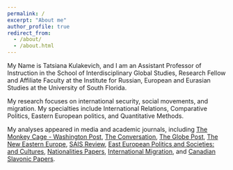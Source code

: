 ```yaml
---
permalink: /
excerpt: "About me"
author_profile: true
redirect_from: 
  - /about/
  - /about.html
---
```


My Name is Tatsiana Kulakevich, and I am an Assistant Professor of Instruction in the School of Interdisciplinary Global Studies, Research Fellow and Affiliate Faculty at the Institute for Russian, European and Eurasian Studies at the University of South Florida.

My research focuses on international security, social movements, and migration. My specialties include International Relations, Comparative Politics, Eastern European politics, and Quantitative Methods.

My analyses appeared in media and academic journals, including [The Monkey Cage - Washington Post](https://www.washingtonpost.com/politics/2022/09/14/belarus-russia-ukraine-putin-lukashenko/?fbclid=IwAR0tdXJEvVpoA3hPYY9eBU0FV-Qatx8M_aKy2hhiKhvOFfHvO2-mWgq-agU), [The Conversation](https://theconversation.com/belarus-explained-how-europes-last-dictator-could-fall-144711), [The Globe Post](https://theglobepost.com/2019/02/06/belarus-russia-it/), [The New Eastern Europe](https://neweasterneurope.eu/2021/03/09/russia-is-jailing-the-opposition-a-good-way-to-win/), [SAIS Review](https://muse.jhu.edu/article/783885), [East European Politics and Societies: and Cultures](http://eep.sagepub.com/content/early/2014/06/16/0888325414535429.abstract), [Nationalities Papers](https://www.cambridge.org/core/journals/nationalities-papers/article/antiauthoritarian-learning-prospects-for-democratization-in-belarus-based-on-a-study-of-polish-solidarity/0B05C923250A86C3E8AAB7E27F3542FA), [International Migration](https://onlinelibrary.wiley.com/doi/abs/10.1111/imig.12881), and [Canadian Slavonic Papers](https://www.tandfonline.com/doi/abs/10.1080/00085006.2021.1991744).



